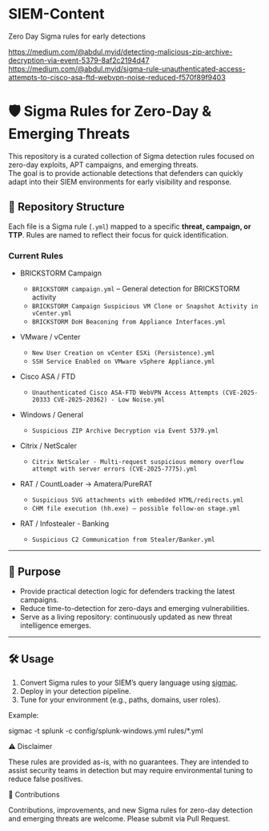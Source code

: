 # SIEM-Content
Zero Day Sigma rules for early detections

https://medium.com/@abdul.myid/detecting-malicious-zip-archive-decryption-via-event-5379-8af2c2194d47
https://medium.com/@abdul.myid/sigma-rule-unauthenticated-access-attempts-to-cisco-asa-ftd-webvpn-noise-reduced-f570f89f9403

# 🛡️ Sigma Rules for Zero-Day & Emerging Threats  

This repository is a curated collection of Sigma detection rules focused on zero-day exploits, APT campaigns, and emerging threats.  
The goal is to provide actionable detections that defenders can quickly adapt into their SIEM environments for early visibility and response.  


## 📂 Repository Structure  

Each file is a Sigma rule (`.yml`) mapped to a specific **threat, campaign, or TTP**. Rules are named to reflect their focus for quick identification.  

### Current Rules  
- BRICKSTORM Campaign
  - `BRICKSTORM campaign.yml` – General detection for BRICKSTORM activity  
  - `BRICKSTORM Campaign Suspicious VM Clone or Snapshot Activity in vCenter.yml`  
  - `BRICKSTORM DoH Beaconing from Appliance Interfaces.yml`  

- VMware / vCenter
  - `New User Creation on vCenter ESXi (Persistence).yml`  
  - `SSH Service Enabled on VMware vSphere Appliance.yml`  

- Cisco ASA / FTD
  - `Unauthenticated Cisco ASA-FTD WebVPN Access Attempts (CVE-2025-20333 CVE-2025-20362) - Low Noise.yml`  

- Windows / General
  - `Suspicious ZIP Archive Decryption via Event 5379.yml`
 
- Citrix / NetScaler
  - `Citrix NetScaler - Multi-request suspicious memory overflow attempt with server errors (CVE-2025-7775).yml`

- RAT / CountLoader → Amatera/PureRAT
  - `Suspicious SVG attachments with embedded HTML/redirects.yml`
  - `CHM file execution (hh.exe) — possible follow-on stage.yml`
 
- RAT / Infostealer - Banking 
  - `Suspicious C2 Communication from Stealer/Banker.yml`

  

---

## 🚀 Purpose  

- Provide practical detection logic for defenders tracking the latest campaigns.  
- Reduce time-to-detection for zero-days and emerging vulnerabilities.  
- Serve as a living repository: continuously updated as new threat intelligence emerges.  

---

## 🛠️ Usage  

1. Convert Sigma rules to your SIEM’s query language using [sigmac](https://github.com/SigmaHQ/sigma).  
2. Deploy in your detection pipeline.  
3. Tune for your environment (e.g., paths, domains, user roles).  

Example:  

sigmac -t splunk -c config/splunk-windows.yml rules/*.yml


⚠️ Disclaimer

These rules are provided as-is, with no guarantees.
They are intended to assist security teams in detection but may require environmental tuning to reduce false positives.

📌 Contributions

Contributions, improvements, and new Sigma rules for zero-day detection and emerging threats are welcome. Please submit via Pull Request.
